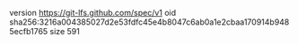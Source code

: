 version https://git-lfs.github.com/spec/v1
oid sha256:3216a004385027d2e53fdfc45e4b8047c6ab0a1e2cbaa170914b9485ecfb1765
size 591

